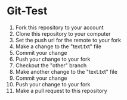 # Git-Test

1. Fork this repository to your account
2. Clone this repository to your computer
3. Set the push url for the remote to your fork
4. Make a change to the "text.txt" file
5. Commit your change
6. Push your change to your fork
7. Checkout the "other" branch
8. Make another change to the "text.txt" file
9. Commit your change
10. Push your change to your fork
11. Make a pull request to this repository
